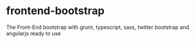 frontend-bootstrap
==================

The Front-End bootstrap with grunt, typescript, sass, twitter bootstrap and angularjs ready to use
